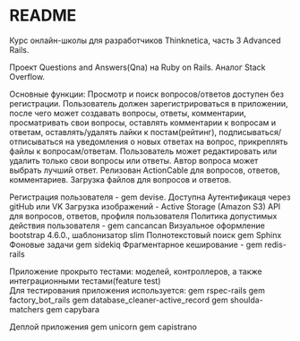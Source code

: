 # README

Курс онлайн-школы для разработчиков Thinknetica, часть 3 Advanced Rails.

Проект Questions and Answers(Qna) на Ruby on Rails. Аналог Stack Overflow. 

Основные функции: 
Просмотр и поиск вопросов/ответов доступен без регистрации.
Пользователь должен зарегистрироваться в приложении, после чего может создавать вопросы, ответы, комментарии,
просматривать свои вопросы, оставлять комментарии к вопросам и ответам, оставлять/удалять лайки к постам(рейтинг), 
подписываться/отписываться на уведомления о новых ответах на вопрос, прикреплять файлы к вопросам/ответам.
Пользователь может редактировать или удалить только свои вопросы или ответы.
Автор вопроса может выбрать лучший ответ.
Релизован ActionCable для вопросов, ответов, комментариев.
Загрузка файлов для вопросов и ответов.  


Регистрация пользователя - gem devise. Доступна Аутентификаця через gitHub или VK
Загрузка изображений - Active Storage (Amazon S3) 
API для вопросов, ответов, профиля пользователя 
Политика допустимых действия пользователя - gem cancancan 
Визуальное оформление bootstrap 4.6.0., шаблонизатор slim
Полнотекстовый поиск gem Sphinx
Фоновые задачи gem sidekiq
Фрагментарное кеширование - gem redis-rails


Приложение прокрыто тестами: моделей, контроллеров, а также интеграционными тестами(feature test)    
Для тестирования приложения используется:
gem rspec-rails 
gem factory_bot_rails 
gem database_cleaner-active_record 
gem shoulda-matchers
gem capybara

Деплой приложения 
gem unicorn
gem capistrano